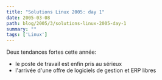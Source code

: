 ```yaml
---
title: "Solutions Linux 2005: day 1"
date: 2005-03-08
path: blog/2005/3/solutions-linux-2005-day-1
summary: ""
tags: ['Linux']
---
```


Deux tendances fortes cette année:

<ul>
<li>le poste de travail est enfin pris au s&#233;rieux</li>
<li>l'arriv&#233;e d'une offre de logiciels de gestion et ERP
libres</li>
</ul>

